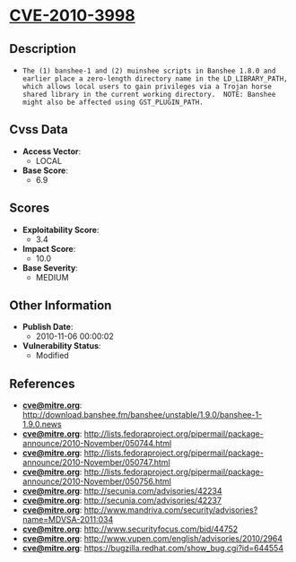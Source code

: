 
# [CVE-2010-3998](https://cve.mitre.org/cgi-bin/cvename.cgi?name=CVE-2010-3998)

## Description

- `The (1) banshee-1 and (2) muinshee scripts in Banshee 1.8.0 and earlier place a zero-length directory name in the LD_LIBRARY_PATH, which allows local users to gain privileges via a Trojan horse shared library in the current working directory.  NOTE: Banshee might also be affected using GST_PLUGIN_PATH.`

## Cvss Data

- **Access Vector**:
  - LOCAL
- **Base Score**:
  - 6.9

## Scores

- **Exploitability Score**:
  - 3.4
- **Impact Score**:
  - 10.0
- **Base Severity**:
  - MEDIUM

## Other Information

- **Publish Date**:
  - 2010-11-06 00:00:02
- **Vulnerability Status**:
  - Modified

## References

- **cve@mitre.org**: http://download.banshee.fm/banshee/unstable/1.9.0/banshee-1-1.9.0.news
- **cve@mitre.org**: http://lists.fedoraproject.org/pipermail/package-announce/2010-November/050744.html
- **cve@mitre.org**: http://lists.fedoraproject.org/pipermail/package-announce/2010-November/050747.html
- **cve@mitre.org**: http://lists.fedoraproject.org/pipermail/package-announce/2010-November/050756.html
- **cve@mitre.org**: http://secunia.com/advisories/42234
- **cve@mitre.org**: http://secunia.com/advisories/42237
- **cve@mitre.org**: http://www.mandriva.com/security/advisories?name=MDVSA-2011:034
- **cve@mitre.org**: http://www.securityfocus.com/bid/44752
- **cve@mitre.org**: http://www.vupen.com/english/advisories/2010/2964
- **cve@mitre.org**: https://bugzilla.redhat.com/show_bug.cgi?id=644554
